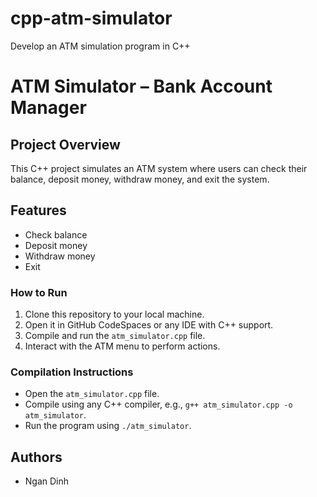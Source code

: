 # cpp-atm-simulator
Develop an ATM simulation program in C++
# ATM Simulator – Bank Account Manager

## Project Overview
This C++ project simulates an ATM system where users can check their balance, deposit money, withdraw money, and exit the system.

## Features
- Check balance
- Deposit money
- Withdraw money
- Exit

### How to Run
1. Clone this repository to your local machine.
2. Open it in GitHub CodeSpaces or any IDE with C++ support.
3. Compile and run the `atm_simulator.cpp` file.
4. Interact with the ATM menu to perform actions.

### Compilation Instructions
- Open the `atm_simulator.cpp` file.
- Compile using any C++ compiler, e.g., `g++ atm_simulator.cpp -o atm_simulator`.
- Run the program using `./atm_simulator`.

## Authors
- Ngan Dinh 
